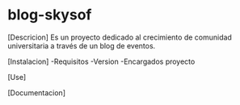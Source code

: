 # blog-skysof


[Descricion]
Es un proyecto dedicado al crecimiento de comunidad universitaria a través de un blog de eventos.


[Instalacion]
-Requisitos
-Version
-Encargados proyecto


[Use]

[Documentacion]
